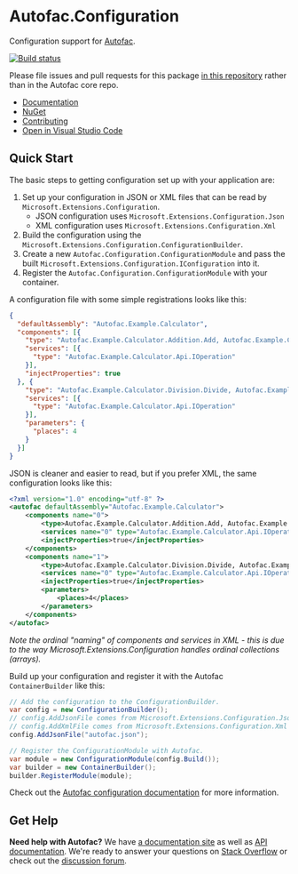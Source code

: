 # Autofac.Configuration

Configuration support for [Autofac](https://autofac.org).

[![Build status](https://ci.appveyor.com/api/projects/status/u6ujehy60pw4vyi2?svg=true)](https://ci.appveyor.com/project/Autofac/autofac-configuration)

Please file issues and pull requests for this package [in this repository](https://github.com/autofac/Autofac.Configuration/issues) rather than in the Autofac core repo.

- [Documentation](https://autofac.readthedocs.io/en/latest/configuration/xml.html)
- [NuGet](https://www.nuget.org/packages/Autofac.Configuration)
- [Contributing](https://autofac.readthedocs.io/en/latest/contributors.html)
- [Open in Visual Studio Code](https://open.vscode.dev/autofac/Autofac.Configuration)

## Quick Start

The basic steps to getting configuration set up with your application are:

1. Set up your configuration in JSON or XML files that can be read by `Microsoft.Extensions.Configuration`.
   - JSON configuration uses `Microsoft.Extensions.Configuration.Json`
   - XML configuration uses `Microsoft.Extensions.Configuration.Xml`
2. Build the configuration using the `Microsoft.Extensions.Configuration.ConfigurationBuilder`.
3. Create a new `Autofac.Configuration.ConfigurationModule` and pass the built `Microsoft.Extensions.Configuration.IConfiguration` into it.
4. Register the `Autofac.Configuration.ConfigurationModule` with your container.

A configuration file with some simple registrations looks like this:

```json
{
  "defaultAssembly": "Autofac.Example.Calculator",
  "components": [{
    "type": "Autofac.Example.Calculator.Addition.Add, Autofac.Example.Calculator.Addition",
    "services": [{
      "type": "Autofac.Example.Calculator.Api.IOperation"
    }],
    "injectProperties": true
  }, {
    "type": "Autofac.Example.Calculator.Division.Divide, Autofac.Example.Calculator.Division",
    "services": [{
      "type": "Autofac.Example.Calculator.Api.IOperation"
    }],
    "parameters": {
      "places": 4
    }
  }]
}
```

JSON is cleaner and easier to read, but if you prefer XML, the same configuration looks like this:

```xml
<?xml version="1.0" encoding="utf-8" ?>
<autofac defaultAssembly="Autofac.Example.Calculator">
    <components name="0">
        <type>Autofac.Example.Calculator.Addition.Add, Autofac.Example.Calculator.Addition</type>
        <services name="0" type="Autofac.Example.Calculator.Api.IOperation" />
        <injectProperties>true</injectProperties>
    </components>
    <components name="1">
        <type>Autofac.Example.Calculator.Division.Divide, Autofac.Example.Calculator.Division</type>
        <services name="0" type="Autofac.Example.Calculator.Api.IOperation" />
        <injectProperties>true</injectProperties>
        <parameters>
            <places>4</places>
        </parameters>
    </components>
</autofac>
```

*Note the ordinal "naming" of components and services in XML - this is due to the way Microsoft.Extensions.Configuration handles ordinal collections (arrays).*

Build up your configuration and register it with the Autofac `ContainerBuilder` like this:

```c#
// Add the configuration to the ConfigurationBuilder.
var config = new ConfigurationBuilder();
// config.AddJsonFile comes from Microsoft.Extensions.Configuration.Json
// config.AddXmlFile comes from Microsoft.Extensions.Configuration.Xml
config.AddJsonFile("autofac.json");

// Register the ConfigurationModule with Autofac.
var module = new ConfigurationModule(config.Build());
var builder = new ContainerBuilder();
builder.RegisterModule(module);
```

Check out the [Autofac configuration documentation](https://autofac.readthedocs.io/en/latest/configuration/xml.html) for more information.

## Get Help

**Need help with Autofac?** We have [a documentation site](https://autofac.readthedocs.io/) as well as [API documentation](https://autofac.org/apidoc/). We're ready to answer your questions on [Stack Overflow](https://stackoverflow.com/questions/tagged/autofac) or check out the [discussion forum](https://groups.google.com/forum/#forum/autofac).
